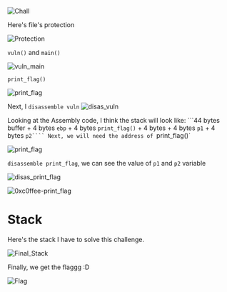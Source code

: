 ![Chall](https://github.com/OceanTran999/CTFLearn/assets/100577019/dd5b76b7-11aa-43df-a661-e173a62434ef)


Here's file's protection

![Protection](https://github.com/OceanTran999/CTFLearn/assets/100577019/f6dc34b4-0a35-47f0-b958-4275954fb5dd)


`vuln()` and `main()`

![vuln_main](https://github.com/OceanTran999/CTFLearn/assets/100577019/1aa905a5-97eb-482a-b44a-3c791512a437)


`print_flag()`

![print_flag](https://github.com/OceanTran999/CTFLearn/assets/100577019/fa9c4a2d-70c6-4c4e-891f-13cc64deb950)


Next, I `disassemble vuln`
![disas_vuln](https://github.com/OceanTran999/CTFLearn/assets/100577019/6101194b-83b2-48a4-9173-0d0e0188fb7d)


Looking at the Assembly code, I think the stack will look like:
```44 bytes buffer + 4 bytes `ebp` + 4 bytes `print_flag()` + 4 bytes + 4 bytes `p1` + 4 bytes `p2````
Next, we will need the address of `print_flag()`

![print_flag](https://github.com/OceanTran999/CTFLearn/assets/100577019/fa9c4a2d-70c6-4c4e-891f-13cc64deb950)


`disassemble print_flag`, we can see the value of `p1` and `p2` variable

![disas_print_flag](https://github.com/OceanTran999/CTFLearn/assets/100577019/e26d06ae-6f4a-4783-9078-8fdea1c9888e)


![0xc0ffee-print_flag](https://github.com/OceanTran999/CTFLearn/assets/100577019/f292933f-999b-4ed5-a232-b350c4fb5b9b)


# Stack
Here's the stack I have to solve this challenge.

![Final_Stack](https://github.com/OceanTran999/CTFLearn/assets/100577019/ad6fd1dd-e77d-412d-811c-1f92b2d712b6)


Finally, we get the flaggg :D

![Flag](https://github.com/OceanTran999/CTFLearn/assets/100577019/a8003915-649b-45a8-a963-4a0dfa096c09)
